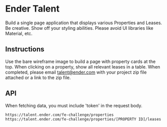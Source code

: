 # Ender Talent

Build a single page application that displays various Properties and Leases.
Be creative. Show off your styling abilities. Please avoid UI libraries like Material, etc.

## Instructions

Use the bare wireframe image to build a page with property cards at the top. When clicking on a property, show all relevant leases in a table. When completed, please email talent@ender.com with your project zip file attached or a link to the zip file.

##  API

When fetching data, you must include 'token' in the request body.

```
https://talent.ender.com/fe-challenge/properties
https://talent.ender.com/fe-challenge/properties/[PROPERTY ID]/leases
```


